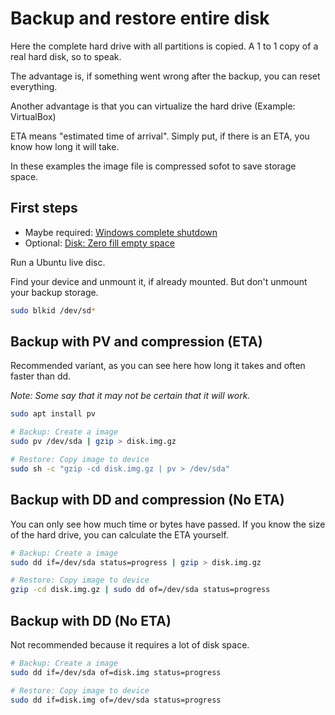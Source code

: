 # Backup and restore entire disk

Here the complete hard drive with all partitions is copied. A 1 to 1 copy of a real hard disk, so to speak.

The advantage is, if something went wrong after the backup, you can reset everything.

Another advantage is that you can virtualize the hard drive (Example: VirtualBox)

ETA means "estimated time of arrival". Simply put, if there is an ETA, you know how long it will take.

In these examples the image file is compressed sofot to save storage space.

## First steps

* Maybe required: [Windows complete shutdown](../Windows/Shutdown.md)
* Optional: [Disk: Zero fill empty space](Disk-Zero-Fill-Empty-Space.md)

Run a Ubuntu live disc.

Find your device and unmount it, if already mounted. But don't unmount your backup storage.

```bash
sudo blkid /dev/sd*
```

## Backup with PV and compression (ETA)

Recommended variant, as you can see here how long it takes and often faster than dd.

*Note: Some say that it may not be certain that it will work.*

```bash
sudo apt install pv

# Backup: Create a image
sudo pv /dev/sda | gzip > disk.img.gz

# Restore: Copy image to device
sudo sh -c "gzip -cd disk.img.gz | pv > /dev/sda"
```

## Backup with DD and compression (No ETA)

You can only see how much time or bytes have passed. If you know the size of the hard drive, you can calculate the ETA yourself.

```bash
# Backup: Create a image
sudo dd if=/dev/sda status=progress | gzip > disk.img.gz

# Restore: Copy image to device
gzip -cd disk.img.gz | sudo dd of=/dev/sda status=progress
```

## Backup with DD (No ETA)

Not recommended because it requires a lot of disk space.

```bash
# Backup: Create a image
sudo dd if=/dev/sda of=disk.img status=progress

# Restore: Copy image to device
sudo dd if=disk.img of=/dev/sda status=progress
```

